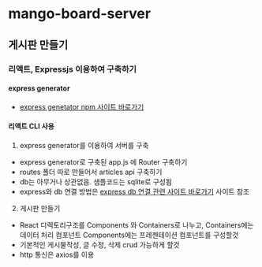 # mango-board-server


## 게시판 만들기

### 리액트, Expressjs 이용하여 구축하기
#### express generator
- [express genetator npm 사이트 바로가기](https://www.npmjs.com/package/express-generator)
#### 리액트 CLI 사용

1. express generator를 이용하여 서버를 구축
- express generator로 구축된 app.js 에 Router 구축하기
- routes 폴더 따로 만들어서 articles api 구축하기
- db는 아무거나 상관없음. 샘플코드는 sqlite로 구성됨
- express와 db 연결 방법은 [express db 연결 관련 사이트 바로가기](https://expressjs.com/en/guide/database-integration.html) 사이트 참조


2. 게시판 만들기
- React 디렉토리구조를 Components 와 Containers로 나누고, Containers에는 데이터 처리 컴포넌트 Components에는 프레젠테이션 컴포넌트를 구성할것
- 기본적인 게시물작성, 글 수정, 삭제 crud 가능하게 할것
- http 통신은 axios를 이용
